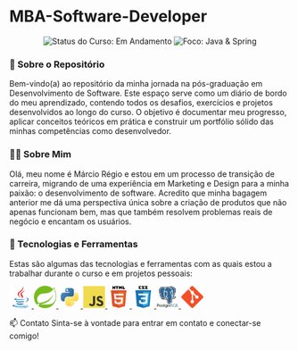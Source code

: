 # MBA-Software-Developer

<p align="center">
<img src="https://img.shields.io/badge/Status-Em%20Andamento-yellow" alt="Status do Curso: Em Andamento"/>
<img src="https://img.shields.io/badge/Foco-Java%20%26%20Spring-orange" alt="Foco: Java & Spring"/>
</p>

### 📜 Sobre o Repositório
<p> Bem-vindo(a) ao repositório da minha jornada na pós-graduação em Desenvolvimento de Software. Este espaço serve como um diário de bordo do meu aprendizado, contendo todos os desafios, exercícios e projetos desenvolvidos ao longo do curso. O objetivo é documentar meu progresso, aplicar conceitos teóricos em prática e construir um portfólio sólido das minhas competências como desenvolvedor. </p>

### 👨‍💻 Sobre Mim
<p> Olá, meu nome é Márcio Régio e estou em um processo de transição de carreira, migrando de uma experiência em Marketing e Design para a minha paixão: o desenvolvimento de software. Acredito que minha bagagem anterior me dá uma perspectiva única sobre a criação de produtos que não apenas funcionam bem, mas que também resolvem problemas reais de negócio e encantam os usuários. </p>

### 🚀 Tecnologias e Ferramentas
<p> Estas são algumas das tecnologias e ferramentas com as quais estou a trabalhar durante o curso e em projetos pessoais: </p>

<p align="left">
<a href="https://www.java.com" target="_blank"> <img src="https://raw.githubusercontent.com/devicons/devicon/master/icons/java/java-original.svg" alt="java" width="40" height="40"/> </a>
<a href="https://spring.io/" target="_blank"> <img src="https://raw.githubusercontent.com/devicons/devicon/master/icons/spring/spring-original.svg" alt="spring" width="40" height="40"/> </a>
<a href="https://www.python.org" target="_blank"> <img src="https://raw.githubusercontent.com/devicons/devicon/master/icons/python/python-original.svg" alt="python" width="40" height="40"/> </a>
<a href="https://developer.mozilla.org/en-US/docs/Web/JavaScript" target="_blank"> <img src="https://raw.githubusercontent.com/devicons/devicon/master/icons/javascript/javascript-original.svg" alt="javascript" width="40" height="40"/> </a>
<a href="https://www.w3.org/html/" target="_blank"> <img src="https://raw.githubusercontent.com/devicons/devicon/master/icons/html5/html5-original-wordmark.svg" alt="html5" width="40" height="40"/> </a>
<a href="https://www.w3schools.com/css/" target="_blank"> <img src="https://raw.githubusercontent.com/devicons/devicon/master/icons/css3/css3-original-wordmark.svg" alt="css3" width="40" height="40"/> </a>
<a href="https://www.postgresql.org" target="_blank"> <img src="https://raw.githubusercontent.com/devicons/devicon/master/icons/postgresql/postgresql-original-wordmark.svg" alt="postgresql" width="40" height="40"/> </a>
<a href="https://git-scm.com/" target="_blank"> <img src="https://raw.githubusercontent.com/devicons/devicon/master/icons/git/git-original.svg" alt="git" width="40" height="40"/> </a>
</p>

📫 Contato
Sinta-se à vontade para entrar em contato e conectar-se comigo!
